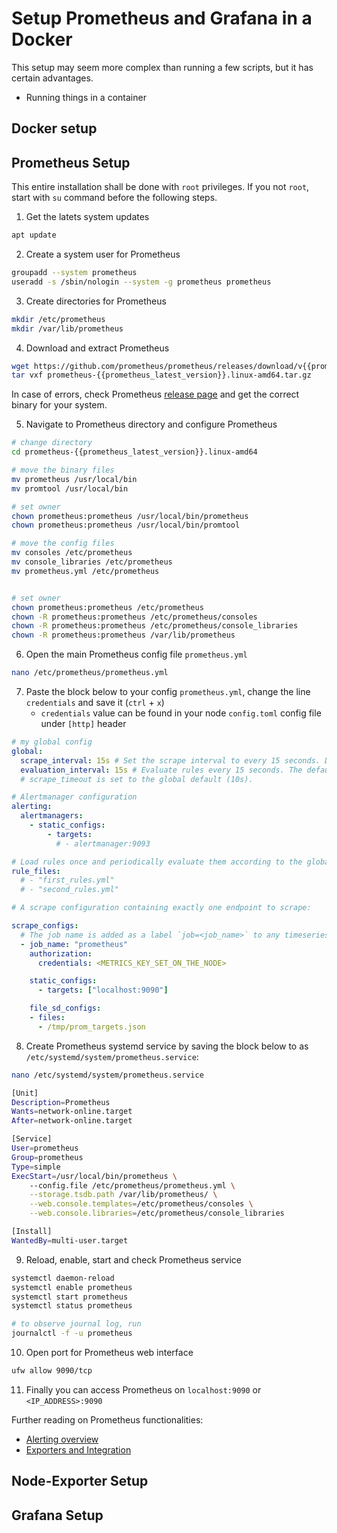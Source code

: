 <!--
TODO
1. Add a few points of advantages why to run it in this way (clean, remote from environment -> safer,  can use dockerhub etc etc)
2. Explain in Prometheus setup (in config step) how to get the metrics key and how to add it to the node config (that will be documented in node-setup.md)
3. Add grafana setup
4. Add prometheus setup
5. Add node exporter setup
6. Add how to view it in the browser (possible to use the setup from explorenym guide
7. Additionally add how to spin up an ansible template
-->

# Setup Prometheus and Grafana in a Docker

This setup may seem more complex than running a few scripts, but it has certain advantages.
- Running things in a container

## Docker setup



## Prometheus Setup

This entire installation shall be done with `root` privileges. If you not `root`, start with `su` command before the following steps.

1. Get the latets system updates
```sh
apt update
```

2. Create a system user for Prometheus
```sh
groupadd --system prometheus
useradd -s /sbin/nologin --system -g prometheus prometheus
```

3. Create directories for Prometheus
```sh
mkdir /etc/prometheus
mkdir /var/lib/prometheus
```

4. Download and extract Prometheus
```sh
wget https://github.com/prometheus/prometheus/releases/download/v{{prometheus_latest_version}}/prometheus-{{prometheus_latest_version}}.linux-amd64.tar.gz
tar vxf prometheus-{{prometheus_latest_version}}.linux-amd64.tar.gz
```
In case of errors, check Prometheus [release page](https://github.com/prometheus/prometheus/releases/) and get the correct binary for your system.

5. Navigate to Prometheus directory and configure Prometheus
```sh
# change directory
cd prometheus-{{prometheus_latest_version}}.linux-amd64

# move the binary files
mv prometheus /usr/local/bin
mv promtool /usr/local/bin

# set owner
chown prometheus:prometheus /usr/local/bin/prometheus
chown prometheus:prometheus /usr/local/bin/promtool

# move the config files
mv consoles /etc/prometheus
mv console_libraries /etc/prometheus
mv prometheus.yml /etc/prometheus


# set owner
chown prometheus:prometheus /etc/prometheus
chown -R prometheus:prometheus /etc/prometheus/consoles
chown -R prometheus:prometheus /etc/prometheus/console_libraries
chown -R prometheus:prometheus /var/lib/prometheus
```

6. Open the main Prometheus config file `prometheus.yml`
```sh
nano /etc/prometheus/prometheus.yml
```

7. Paste the block below to your config `prometheus.yml`, change the line `credentials` and save it (`ctrl` + `x`)
    - `credentials` value can be found in your node `config.toml` config file under `[http]` header
```yaml
# my global config
global:
  scrape_interval: 15s # Set the scrape interval to every 15 seconds. Default is every 1 minute.
  evaluation_interval: 15s # Evaluate rules every 15 seconds. The default is every 1 minute.
  # scrape_timeout is set to the global default (10s).

# Alertmanager configuration
alerting:
  alertmanagers:
    - static_configs:
        - targets:
          # - alertmanager:9093

# Load rules once and periodically evaluate them according to the global 'evaluation_interval'.
rule_files:
  # - "first_rules.yml"
  # - "second_rules.yml"

# A scrape configuration containing exactly one endpoint to scrape:

scrape_configs:
  # The job name is added as a label `job=<job_name>` to any timeseries scraped from this config.
  - job_name: "prometheus"
    authorization:
      credentials: <METRICS_KEY_SET_ON_THE_NODE>

    static_configs:
      - targets: ["localhost:9090"]

    file_sd_configs:
    - files:
      - /tmp/prom_targets.json
```

8. Create Prometheus systemd service by saving the block below to as `/etc/systemd/system/prometheus.service`:

```sh
nano /etc/systemd/system/prometheus.service
```

```sh
[Unit]
Description=Prometheus
Wants=network-online.target
After=network-online.target

[Service]
User=prometheus
Group=prometheus
Type=simple
ExecStart=/usr/local/bin/prometheus \
    --config.file /etc/prometheus/prometheus.yml \
    --storage.tsdb.path /var/lib/prometheus/ \
    --web.console.templates=/etc/prometheus/consoles \
    --web.console.libraries=/etc/prometheus/console_libraries

[Install]
WantedBy=multi-user.target
```

9. Reload, enable, start and check Prometheus service
```sh
systemctl daemon-reload
systemctl enable prometheus
systemctl start prometheus
systemctl status prometheus

# to observe journal log, run
journalctl -f -u prometheus
```

10. Open port for Prometheus web interface
```sh
ufw allow 9090/tcp
```
11. Finally you can access Prometheus on `localhost:9090` or `<IP_ADDRESS>:9090`

Further reading on Prometheus functionalities:
- [Alerting overview](https://prometheus.io/docs/alerting/latest/overview/)
- [Exporters and Integration](https://prometheus.io/docs/instrumenting/exporters/)



## Node-Exporter Setup



## Grafana Setup
